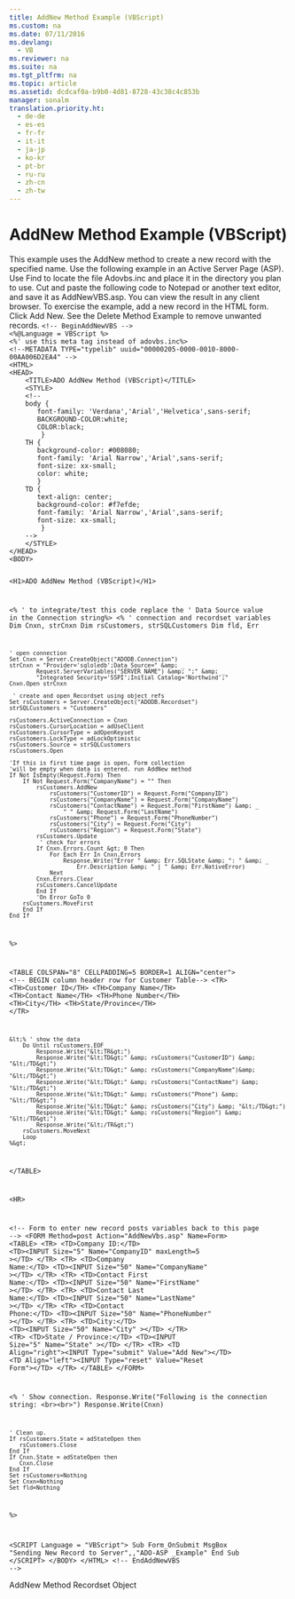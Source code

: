 ```yaml
---
title: AddNew Method Example (VBScript)
ms.custom: na
ms.date: 07/11/2016
ms.devlang: 
  - VB
ms.reviewer: na
ms.suite: na
ms.tgt_pltfrm: na
ms.topic: article
ms.assetid: dcdcaf0a-b9b0-4d81-8728-43c38c4c853b
manager: sonalm
translation.priority.ht: 
  - de-de
  - es-es
  - fr-fr
  - it-it
  - ja-jp
  - ko-kr
  - pt-br
  - ru-ru
  - zh-cn
  - zh-tw
---
```

# AddNew Method Example (VBScript)
<?xml version="1.0" encoding="utf-8"?>
<developerReferenceWithoutSyntaxDocument xmlns="http://ddue.schemas.microsoft.com/authoring/2003/5" xmlns:xlink="http://www.w3.org/1999/xlink" xmlns:xsi="http://www.w3.org/2001/XMLSchema-instance" xsi:schemaLocation="http://ddue.schemas.microsoft.com/authoring/2003/5 http://dduestorage.blob.core.windows.net/ddueschema/developer.xsd">
  <introduction>
    <para>This example uses the <legacyLink xlink:href="a9f54be9-5763-45d0-a6eb-09981b03bc08">AddNew</legacyLink> method to create a new record with the specified name.</para>
    <para>Use the following example in an Active Server Page (ASP). Use <legacyBold>Find</legacyBold> to locate the file Adovbs.inc and place it in the directory you plan to use. Cut and paste the following code to Notepad or another text editor, and save it as <legacyBold>AddNewVBS.asp</legacyBold>. You can view the result in any client browser.</para>
    <para>To exercise the example, add a new record in the HTML form. Click <legacyBold>Add New</legacyBold>. See the <legacyLink xlink:href="78935d6d-1c1a-4306-a83a-1763210c69f9">Delete Method Example</legacyLink> to remove unwanted records.</para>
    <code>&lt;!-- BeginAddNewVBS --&gt;
&lt;%@Language = VBScript %&gt;
&lt;%' use this meta tag instead of adovbs.inc%&gt;
&lt;!--METADATA TYPE="typelib" uuid="00000205-0000-0010-8000-00AA006D2EA4" --&gt;
&lt;HTML&gt;
&lt;HEAD&gt;
    &lt;TITLE&gt;ADO AddNew Method (VBScript)&lt;/TITLE&gt;
    &lt;STYLE&gt;
    &lt;!--
    body {
       font-family: 'Verdana','Arial','Helvetica',sans-serif;
       BACKGROUND-COLOR:white;
       COLOR:black;
        }
    TH {
       background-color: #008080; 
       font-family: 'Arial Narrow','Arial',sans-serif; 
       font-size: xx-small;
       color: white;
       }
    TD { 
       text-align: center;
       background-color: #f7efde;
       font-family: 'Arial Narrow','Arial',sans-serif; 
       font-size: xx-small;
        }
    --&gt;
    &lt;/STYLE&gt;
&lt;/HEAD&gt;
&lt;BODY&gt; 

&lt;H1&gt;ADO AddNew Method (VBScript)&lt;/H1&gt;

&lt;% ' to integrate/test this code replace the 
   ' Data Source value in the Connection string%&gt;
&lt;% 
    ' connection and recordset variables
    Dim Cnxn, strCnxn
    Dim rsCustomers, strSQLCustomers
    Dim fld, Err

    ' open connection
    Set Cnxn = Server.CreateObject("ADODB.Connection")
    strCnxn = "Provider='sqloledb';Data Source=" &amp; _
            Request.ServerVariables("SERVER_NAME") &amp; ";" &amp; _
            "Integrated Security='SSPI';Initial Catalog='Northwind';"
    Cnxn.Open strCnxn
        
     ' create and open Recordset using object refs
    Set rsCustomers = Server.CreateObject("ADODB.Recordset")
    strSQLCustomers = "Customers"
    
    rsCustomers.ActiveConnection = Cnxn
    rsCustomers.CursorLocation = adUseClient
    rsCustomers.CursorType = adOpenKeyset
    rsCustomers.LockType = adLockOptimistic
    rsCustomers.Source = strSQLCustomers
    rsCustomers.Open

    'If this is first time page is open, Form collection
    'will be empty when data is entered. run AddNew method
    If Not IsEmpty(Request.Form) Then
        If Not Request.Form("CompanyName") = "" Then
            rsCustomers.AddNew
                rsCustomers("CustomerID") = Request.Form("CompanyID")
                rsCustomers("CompanyName") = Request.Form("CompanyName")
                rsCustomers("ContactName") = Request.Form("FirstName") &amp; _
                    " " &amp; Request.Form("LastName")
                rsCustomers("Phone") = Request.Form("PhoneNumber")
                rsCustomers("City") = Request.Form("City")
                rsCustomers("Region") = Request.Form("State")
            rsCustomers.Update
             ' check for errors
            If Cnxn.Errors.Count &gt; 0 Then
                For Each Err In Cnxn.Errors
                    Response.Write("Error " &amp; Err.SQLState &amp; ": " &amp; _
                        Err.Description &amp; " | " &amp; Err.NativeError)
                Next
            Cnxn.Errors.Clear
            rsCustomers.CancelUpdate
            End If
            'On Error GoTo 0
        rsCustomers.MoveFirst
        End If
    End If
%&gt;

&lt;TABLE COLSPAN="8" CELLPADDING=5 BORDER=1 ALIGN="center"&gt;
&lt;!-- BEGIN column header row for Customer Table--&gt;
    &lt;TR&gt;
        &lt;TH&gt;Customer ID&lt;/TH&gt;
        &lt;TH&gt;Company Name&lt;/TH&gt;
        &lt;TH&gt;Contact Name&lt;/TH&gt;
        &lt;TH&gt;Phone Number&lt;/TH&gt;
        &lt;TH&gt;City&lt;/TH&gt;
        &lt;TH&gt;State/Province&lt;/TH&gt;
        &lt;/TR&gt;
        
    &lt;% ' show the data
        Do Until rsCustomers.EOF
            Response.Write("&lt;TR&gt;")
            Response.Write("&lt;TD&gt;" &amp; rsCustomers("CustomerID") &amp; "&lt;/TD&gt;")
            Response.Write("&lt;TD&gt;" &amp; rsCustomers("CompanyName")&amp; "&lt;/TD&gt;")
            Response.Write("&lt;TD&gt;" &amp; rsCustomers("ContactName") &amp; "&lt;/TD&gt;")
            Response.Write("&lt;TD&gt;" &amp; rsCustomers("Phone") &amp; "&lt;/TD&gt;")
            Response.Write("&lt;TD&gt;" &amp; rsCustomers("City") &amp; "&lt;/TD&gt;")
            Response.Write("&lt;TD&gt;" &amp; rsCustomers("Region") &amp; "&lt;/TD&gt;")
            Response.Write("&lt;/TR&gt;")
        rsCustomers.MoveNext 
        Loop 
    %&gt;
&lt;/TABLE&gt; 

&lt;HR&gt;

&lt;!--
    Form to enter new record posts variables
    back to this page
--&gt;
&lt;FORM Method=post Action="AddNewVbs.asp" Name=Form&gt;
    &lt;TABLE&gt;
        &lt;TR&gt;
            &lt;TD&gt;Company ID:&lt;/TD&gt;
            &lt;TD&gt;&lt;INPUT Size="5" Name="CompanyID" maxLength=5  &gt;&lt;/TD&gt;
        &lt;/TR&gt;
        &lt;TR&gt;
            &lt;TD&gt;Company Name:&lt;/TD&gt;
            &lt;TD&gt;&lt;INPUT Size="50" Name="CompanyName" &gt;&lt;/TD&gt;
        &lt;/TR&gt;
        &lt;TR&gt;
            &lt;TD&gt;Contact First Name:&lt;/TD&gt;
            &lt;TD&gt;&lt;INPUT Size="50" Name="FirstName" &gt;&lt;/TD&gt;
        &lt;/TR&gt;
        &lt;TR&gt;
            &lt;TD&gt;Contact Last Name:&lt;/TD&gt;
            &lt;TD&gt;&lt;INPUT Size="50" Name="LastName" &gt;&lt;/TD&gt;
        &lt;/TR&gt;
        &lt;TR&gt;
            &lt;TD&gt;Contact Phone:&lt;/TD&gt;
            &lt;TD&gt;&lt;INPUT Size="50" Name="PhoneNumber" &gt;&lt;/TD&gt;
        &lt;/TR&gt;
        &lt;TR&gt;
            &lt;TD&gt;City:&lt;/TD&gt;
            &lt;TD&gt;&lt;INPUT Size="50" Name="City" &gt;&lt;/TD&gt;
        &lt;/TR&gt;
        &lt;TR&gt;
            &lt;TD&gt;State / Province:&lt;/TD&gt;
            &lt;TD&gt;&lt;INPUT Size="5" Name="State" &gt;&lt;/TD&gt;
        &lt;/TR&gt;
        &lt;TR&gt;
            &lt;TD Align="right"&gt;&lt;INPUT Type="submit" Value="Add New"&gt;&lt;/TD&gt;
            &lt;TD Align="left"&gt;&lt;INPUT Type="reset" Value="Reset Form"&gt;&lt;/TD&gt;
        &lt;/TR&gt;
    &lt;/TABLE&gt;
&lt;/FORM&gt;

&lt;%
    ' Show connection.
    Response.Write("Following is the connection string: &lt;br&gt;&lt;br&gt;")
    Response.Write(Cnxn)

    ' Clean up.
    If rsCustomers.State = adStateOpen then
       rsCustomers.Close
    End If
    If Cnxn.State = adStateOpen then
       Cnxn.Close
    End If
    Set rsCustomers=Nothing
    Set Cnxn=Nothing
    Set fld=Nothing
%&gt;

&lt;SCRIPT Language = "VBScript"&gt;
Sub Form_OnSubmit
   MsgBox "Sending New Record to Server",,"ADO-ASP _Example"
End Sub
&lt;/SCRIPT&gt;
&lt;/BODY&gt;
&lt;/HTML&gt;
&lt;!-- EndAddNewVBS --&gt;</code>
  </introduction>
  <relatedTopics>
<link xlink:href="a9f54be9-5763-45d0-a6eb-09981b03bc08">AddNew Method</link>
<link xlink:href="ede1415f-c3df-4cc5-a05b-2576b2b84b60">Recordset Object</link>
</relatedTopics>
</developerReferenceWithoutSyntaxDocument>